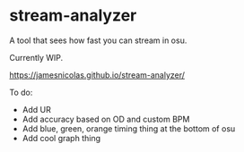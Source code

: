 # stream-analyzer
A tool that sees how fast you can stream in osu.

Currently WIP.

https://jamesnicolas.github.io/stream-analyzer/

To do:
- Add UR
- Add accuracy based on OD and custom BPM
- Add blue, green, orange timing thing at the bottom of osu
- Add cool graph thing
